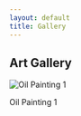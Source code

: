 ```yaml
---
layout: default
title: Gallery
---
```


<section id="gallery">
    <div class="container">
        <h2>Art Gallery</h2>
        <div class="gallery-grid">
            <div class="art-piece">
                <img src="{{ '/assets/images/artwork1.jpg' | relative_url }}" alt="Oil Painting 1">
                <p>Oil Painting 1</p>
                <a href="https://www.paypal.com/cgi-bin/webscr?cmd=_xclick&business=your-paypal-email&item_name=Oil+Painting+1&amount=100.00" class="
